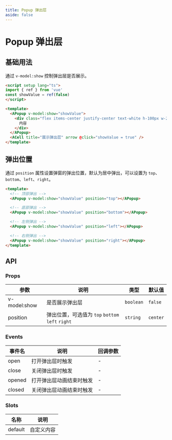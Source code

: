 ```yaml
---
title: Popup 弹出层
aside: false
---
```


# Popup 弹出层

## 基础用法

通过 `v-model:show` 控制弹出层是否展示。

```html
<script setup lang="ts">
import { ref } from 'vue'
const showValue = ref(false)
</script>

<template>
  <APopup v-model:show="showValue">
    <div class="flex items-center justify-center text-white h-100px w-200px bg-primary">
      内容
    </div>
  </APopup>
  <ACell title="展示弹出层" arrow @click="showValue = true" />
</template>
```

## 弹出位置

通过 `position` 属性设置弹窗的弹出位置，默认为居中弹出，可以设置为 `top`、`bottom`、`left`、`right`。

```html
<template>
  <!-- 顶部弹出 -->
  <APopup v-model:show="showValue" position="top"></APopup>

  <!-- 底部弹出 -->
  <APopup v-model:show="showValue" position="bottom"></APopup>

  <!-- 左侧弹出 -->
  <APopup v-model:show="showValue" position="left"></APopup>

  <!-- 右侧弹出 -->
  <APopup v-model:show="showValue" position="right"></APopup>
</template>
```

## API

### Props

| 参数 | 说明 | 类型 | 默认值 |
| --- | --- | --- | --- |
| v-model:show | 是否展示弹出层 | `boolean` | `false` |
| position | 弹出位置，可选值为 `top` `bottom` `left` `right` | `string` | `center` |

### Events

| 事件名 | 说明 | 回调参数 |
| --- | --- | --- |
| open | 打开弹出层时触发 | - |
| close | 关闭弹出层时触发 | - |
| opened | 打开弹出层动画结束时触发 | - |
| closed | 关闭弹出层动画结束时触发 | - |

### Slots

| 名称 | 说明 |
| --- | --- |
| default | 自定义内容 |
